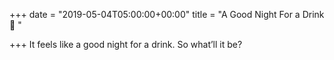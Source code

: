 +++
date = "2019-05-04T05:00:00+00:00"
title = "A Good Night For a Drink 🥃 "

+++
It feels like a good night for a drink. So what’ll it be?
